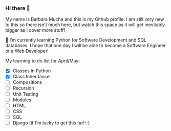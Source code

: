 ### Hi there 👋

My name is Barbara Mucha and this is my Github profile. I am still very new to this so there isn't much here, but watch this space as it will get inevitably bigger as I cover more stuff!

🌱 I’m currently learning Python for Software Development and SQL databases. I hope that one day I will be able to become a Software Engineer or a Web Developer!

My learning to do list for April/May:
- [x] Classes in Python
- [x] Class Inheritance
- [ ] Compositions
- [ ] Recursion
- [ ] Unit Testing
- [ ] Modules
- [ ] HTML
- [ ] CSS
- [ ] SQL
- [ ] Django (if I'm lucky to get this far!✨)

<!--
**Mayelana/Mayelana** is a ✨ _special_ ✨ repository because its `README.md` (this file) appears on your GitHub profile.

Here are some ideas to get you started:

- 🔭 I’m currently working on ...
- 🌱 I’m currently learning ...
- 👯 I’m looking to collaborate on ...
- 🤔 I’m looking for help with ...
- 💬 Ask me about ...
- 📫 How to reach me: ...
- 😄 Pronouns: ...
- ⚡ Fun fact: ...
-->
